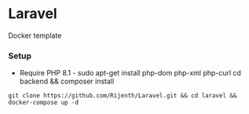 # Laravel
Docker template

### Setup
- Require PHP 8.1 -
sudo apt-get install php-dom php-xml php-curl
cd backend && composer install

```git clone https://github.com/Rijenth/Laravel.git && cd laravel && docker-compose up -d```
